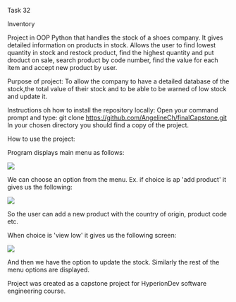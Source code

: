 Task 32 

Inventory


Project in OOP Python that handles the stock of a shoes company. 
It gives detailed information on products in stock.
Allows the user to find lowest quantity in stock and restock product, find the highest quantity and put droduct on sale, 
search product by code number, find the value for each item and accept new product by user.

Purpose of project: To allow the company to have a detailed database of the stock,the total value of their stock and to be able
to be warned of low stock and update it.

Instructions oh how to install the repository locally: 
Open your command prompt and type: git clone https://github.com/AngelineCh/finalCapstone.git
In your chosen directory you should find a copy of the project.

How to use the project:

Program displays main menu as follows:


<img src="https://user-images.githubusercontent.com/121129408/212882598-5e080275-006d-4b61-8f1c-8edb83f59133.png">


We can choose an option from the menu.
Ex. if choice is ap 'add product' it gives us the following:



<img src="https://user-images.githubusercontent.com/121129408/212883183-6c41fffa-48d9-43df-be0b-b4f67f1f02a0.png">

So the user can add a new product with the country of origin, product code etc.

When choice is 'view low' it gives us the following screen:

<img src="https://user-images.githubusercontent.com/121129408/212883569-e5f2befe-6e21-463d-a3cd-9adba0bb480b.png">


And then we have the option to update the stock.
Similarly the rest of the menu options are displayed.



Project was created as a capstone project for HyperionDev software engineering course.
